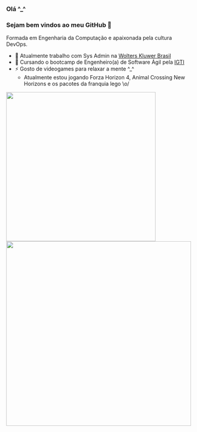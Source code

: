 ### Olá ^_^
### Sejam bem vindos ao meu GitHub 👋  

Formada em Engenharia da Computação e apaixonada pela cultura DevOps.

- 🔭 Atualmente trabalho com Sys Admin na [Wolters Kluwer Brasil](https://www.wolterskluwer.com.br/)
- 🌱 Cursando o bootcamp de Engenheiro(a) de Software Ágil pela [IGTI](https://www.igti.com.br/)
- ⚡ Gosto de videogames para relaxar a mente ^_^
    - Atualmente estou jogando Forza Horizon 4, Animal Crossing New Horizons e os pacotes da franquia lego \o/

<img width="400px" align="left" src="https://github-readme-stats.vercel.app/api/top-langs/?username=carlapvicente&hide=html&layout=compact&theme=buefy" />  

<td><img width="495px" align="left" src="https://github-readme-stats.vercel.app/api?username=carlapvicente&theme=buefy"/>  

<!--
**carlapvicente/carlapvicente** is a ✨ _special_ ✨ repository because its `README.md` (this file) appears on your GitHub profile.

Here are some ideas to get you started:


- 👯 I’m looking to collaborate on ...
- 🤔 I’m looking for help with ...
- 💬 Ask me about ...
- 📫 How to reach me: ...
- 😄 Pronouns: ...

-->

